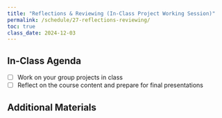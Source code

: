 ```yaml
---
title: "Reflections & Reviewing (In-Class Project Working Session)"
permalink: /schedule/27-reflections-reviewing/
toc: true
class_date: 2024-12-03
---
```


## In-Class Agenda

- [ ] Work on your group projects in class
- [ ] Reflect on the course content and prepare for final presentations

## Additional Materials
